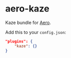 # aero-kaze
Kaze bundle for [Aero](https://github.com/aerojs/aero).

Add this to your `config.json`:
```json
"plugins": {
	"kaze": {}
}
```